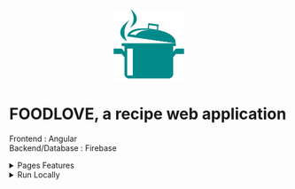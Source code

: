 <div align="center">
<img height="130px" width="130px" src="./src/assets/images/Logo.webp">
</div>
  
# FOODLOVE, a recipe web application

Frontend : Angular
<br>
Backend/Database : Firebase
<br>

<details>
  <summary>Pages Features</summary>

### Connect

- Register by completing information with form control
- Login with failure animation for bad credentials
- Logout is available on menu once logged in

### Recipes

- View your recipes by category
- Search a recipe
- View more information about a recipe

## Recipe

- Check ingredients and add them to shopping list
- Tick steps once completed
- Download a recipe as a PDF file
- Export a recipe as a JSON file
- Update or delete a recipe

## Edit Recipe

- Add or update a recipe
- Import recipes

### Profile

- Modify your profile
- Delete your account (needs confirmation)

### Shopping

- Add, modify or delete an ingredient
- Tick ingredients once in shopping cart

</details>

<details>
  <summary>Run Locally</summary>

### Clone the project

```bash
  git clone https://github.com/Brice150/FOODLOVE.git
```

### Install dependencies

```bash
  npm install
```

### Start the server

```bash
  ng serve -o
```

</details>
